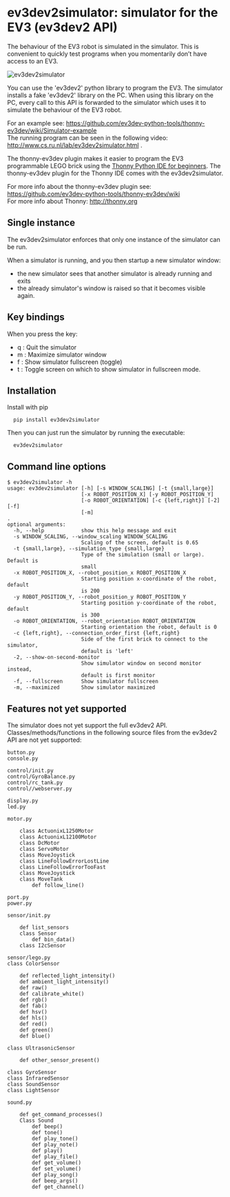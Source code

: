# ev3dev2simulator: simulator for the EV3 (ev3dev2 API)

The behaviour of the EV3 robot is simulated in the simulator. This is convenient to quickly test programs when you momentarily don’t have access to an EV3.

![ev3dev2simulator](https://raw.githubusercontent.com/wiki/ev3dev-python-tools/thonny-ev3dev/images/ev3dev2simulator.png "ev3dev2simulator")

You can use the 'ev3dev2' python library to program the EV3. The simulator installs a fake 'ev3dev2' library on the PC. When using this library on the PC, every call to this API is forwarded to the simulator which uses it to simulate the behaviour of the EV3 robot. 

For an example see: https://github.com/ev3dev-python-tools/thonny-ev3dev/wiki/Simulator-example<br>
The running program can be seen in the following video: http://www.cs.ru.nl/lab/ev3dev2simulator.html .

The thonny-ev3dev plugin makes it easier to program the EV3 programmable LEGO brick 
using the [Thonny Python IDE for beginners](http://thonny.org/). 
The thonny-ev3dev plugin for the Thonny IDE comes with the ev3dev2simulator.

For more info about the thonny-ev3dev plugin see: https://github.com/ev3dev-python-tools/thonny-ev3dev/wiki <br>
For more info about Thonny: http://thonny.org

## Single instance

The ev3dev2simulator enforces that only one instance of the simulator can be run.

When a simulator is running, and you  then startup a new simulator window:
 * the new simulator sees that another simulator is already running and exits
 * the already simulator's window is raised so that it becomes visible again.

## Key bindings

When you press the key:
* q : Quit the simulator
* m : Maximize simulator window
* f : Show simulator fullscreen (toggle)
* t : Toggle screen on which to show simulator in fullscreen mode. 


## Installation

   Install with pip
   
      pip install ev3dev2simulator
     
   Then you can just run the simulator by running the executable:
   
      ev3dev2simulator

## Command line options 


    
    $ ev3dev2simulator -h
    usage: ev3dev2simulator [-h] [-s WINDOW_SCALING] [-t {small,large}]
                            [-x ROBOT_POSITION_X] [-y ROBOT_POSITION_Y]
                            [-o ROBOT_ORIENTATION] [-c {left,right}] [-2] [-f]
                            [-m]
    .
    optional arguments:
      -h, --help            show this help message and exit
      -s WINDOW_SCALING, --window_scaling WINDOW_SCALING
                            Scaling of the screen, default is 0.65
      -t {small,large}, --simulation_type {small,large}
                            Type of the simulation (small or large). Default is
                            small
      -x ROBOT_POSITION_X, --robot_position_x ROBOT_POSITION_X
                            Starting position x-coordinate of the robot, default
                            is 200
      -y ROBOT_POSITION_Y, --robot_position_y ROBOT_POSITION_Y
                            Starting position y-coordinate of the robot, default
                            is 300
      -o ROBOT_ORIENTATION, --robot_orientation ROBOT_ORIENTATION
                            Starting orientation the robot, default is 0
      -c {left,right}, --connection_order_first {left,right}
                            Side of the first brick to connect to the simulator,
                            default is 'left'
      -2, --show-on-second-monitor
                            Show simulator window on second monitor instead,
                            default is first monitor
      -f, --fullscreen      Show simulator fullscreen
      -m, --maximized       Show simulator maximized


## Features not yet supported

The simulator does not yet support the full ev3dev2 API. Classes/methods/functions in the following source files
from the ev3dev2 API are not yet supported:


    button.py
    console.py

    control/init.py
    control/GyroBalance.py
    control/rc_tank.py
    control//webserver.py

    display.py
    led.py

    motor.py

        class ActuonixL1250Motor
        class ActuonixL12100Motor
        class DcMotor
        class ServoMotor
        class MoveJoystick
        class LineFollowErrorLostLine
        class LineFollowErrorTooFast
        class MoveJoystick
        class MoveTank
            def follow_line()

    port.py
    power.py

    sensor/init.py

        def list_sensors
        class Sensor
            def bin_data()
        class I2cSensor

    sensor/lego.py
    class ColorSensor

        def reflected_light_intensity()
        def ambient_light_intensity()
        def raw()
        def calibrate_white()
        def rgb()
        def fab()
        def hsv()
        def hls()
        def red()
        def green()
        def blue()

    class UltrasonicSensor

        def other_sensor_present()

    class GyroSensor
    class InfraredSensor
    class SoundSensor
    class LightSensor

    sound.py

        def get_command_processes()
        Class Sound
            def beep()
            def tone()
            def play_tone()
            def play_note()
            def play()
            def play_file()
            def get_volume()
            def set_volume()
            def play_song()
            def beep_args()
            def get_channel()
